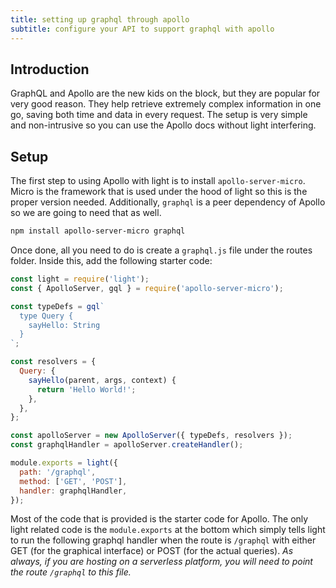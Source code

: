```yaml
---
title: setting up graphql through apollo
subtitle: configure your API to support graphql with apollo
---
```


## Introduction

GraphQL and Apollo are the new kids on the block, but they are popular for very good reason. They help retrieve extremely complex information in one go, saving both time and data in every request. The setup is very simple and non-intrusive so you can use the Apollo docs without light interfering.

## Setup

The first step to using Apollo with light is to install `apollo-server-micro`. Micro is the framework that is used under the hood of light so this is the proper version needed. Additionally, `graphql` is a peer dependency of Apollo so we are going to need that as well.

```bash
npm install apollo-server-micro graphql
```

Once done, all you need to do is create a `graphql.js` file under the routes folder. Inside this, add the following starter code:

```js
const light = require('light');
const { ApolloServer, gql } = require('apollo-server-micro');

const typeDefs = gql`
  type Query {
    sayHello: String
  }
`;

const resolvers = {
  Query: {
    sayHello(parent, args, context) {
      return 'Hello World!';
    },
  },
};

const apolloServer = new ApolloServer({ typeDefs, resolvers });
const graphqlHandler = apolloServer.createHandler();

module.exports = light({
  path: '/graphql',
  method: ['GET', 'POST'],
  handler: graphqlHandler,
});

```

Most of the code that is provided is the starter code for Apollo. The only light related code is the `module.exports` at the bottom which simply tells light to run the following graphql handler when the route is `/graphql` with either GET (for the graphical interface) or POST (for the actual queries). *As always, if you are hosting on a serverless platform, you will need to point the route `/graphql` to this file.*
